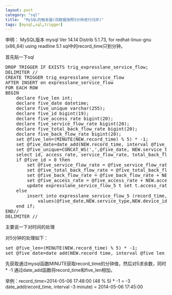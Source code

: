 ```yaml
---
layout: post
category: "sql"
title:  "MySQL的触发器(将数据按照5分钟进行归并)"
tags: [mysql,sql,trigger]
---
```

申明：
MySQL版本 mysql  Ver 14.14 Distrib 5.1.73, for redhat-linux-gnu (x86_64) using readline 5.1
sql中的record_time只到分钟。

首先贴一下sql
<pre class="prettyPrint">
DROP TRIGGER IF EXISTS trig_expresslane_service_flow;
DELIMITER //
CREATE TRIGGER trig_expresslane_service_flow
AFTER INSERT on expresslane_service_flow
FOR EACH ROW
BEGIN
	declare five_len int;
	declare five_date datetime;
	declare five_unique varchar(255);
	declare five_id bigint(19);
	declare five_access_rate bigint(20);
	declare five_service_flow_rate bigint(20);
	declare five_total_back_flow_rate bigint(20);
	declare five_back_flow_rate bigint(20);
	set @five_len=(MINUTE(NEW.record_time) % 5) * -1;
	set @five_date=date_add(NEW.record_time, interval @five_len minute);
	set @five_unique=CONCAT_WS(',',@five_date, NEW.service_type, NEW.device_idn, NEW.app_id, NEW.domain);
	select id, access_rate, service_flow_rate, total_back_flow_rate, back_flow_rate into @five_id, @five_access_rate, @five_service_flow_rate, @five_total_back_flow_rate, @five_back_flow_rate from expresslane_service_flow_5 where unique_field = @five_unique;
	if @five_id > 0 then
		set @five_service_flow_rate = @five_service_flow_rate + NEW.service_flow_rate;
		set @five_total_back_flow_rate = @five_total_back_flow_rate + NEW.total_back_flow_rate;
		set @five_back_flow_rate = @five_back_flow_rate + NEW.back_flow_rate;
		set @five_access_rate = @five_access_rate + NEW.access_rate;
		update expresslane_service_flow_5 t set t.access_rate=@five_access_rate, t.service_flow_rate=@five_service_flow_rate, t.total_back_flow_rate=@five_total_back_flow_rate, t.back_flow_rate=@five_back_flow_rate where t.id = @five_id;
	else
		insert into expresslane_service_flow_5 (record_time,service_type,device_idn,domain,app_id,access_rate,service_flow_rate,total_back_flow_rate,back_flow_rate,unique_field)
			values(@five_date,NEW.service_type,NEW.device_idn,NEW.domain,NEW.app_id,NEW.access_rate,NEW.service_flow_rate,NEW.total_back_flow_rate,NEW.back_flow_rate,@five_unique);
	end if;
END//
DELIMITER //
</pre>

主要说一下对时间的处理

对5分钟的处理如下：
<pre class="prettyPrint">
set @five_len=(MINUTE(NEW.record_time) % 5) * -1;
set @five_date=date_add(NEW.record_time, interval @five_len minute);
</pre>
先获取通过mysql函数MINUTE获取record_time的分钟值，然后对5求余数，同时 * -1
通过date_add函数将record_time和five_len相加。

举例：record_time=2014-05-06 17:48:00 
(48 % 5) * -1 = -3
date_add(record_time, interval -3 minute) = 2014-05-06 17:45:00 

